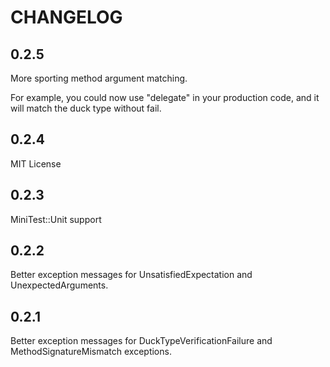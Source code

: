 # CHANGELOG

## 0.2.5

More sporting method argument matching.

For example, you could now use "delegate" in your production code, and it will match the duck type without fail.

## 0.2.4

MIT License

## 0.2.3

MiniTest::Unit support

## 0.2.2

Better exception messages for UnsatisfiedExpectation and UnexpectedArguments.

## 0.2.1

Better exception messages for DuckTypeVerificationFailure and MethodSignatureMismatch exceptions.
